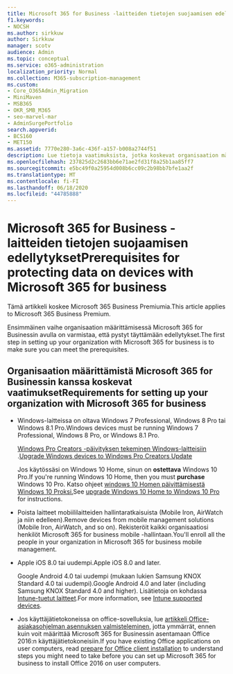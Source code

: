 ```yaml
---
title: Microsoft 365 for Business -laitteiden tietojen suojaamisen edellytykset
f1.keywords:
- NOCSH
ms.author: sirkkuw
author: Sirkkuw
manager: scotv
audience: Admin
ms.topic: conceptual
ms.service: o365-administration
localization_priority: Normal
ms.collection: M365-subscription-management
ms.custom:
- Core_O365Admin_Migration
- MiniMaven
- MSB365
- OKR_SMB_M365
- seo-marvel-mar
- AdminSurgePortfolio
search.appverid:
- BCS160
- MET150
ms.assetid: 7770e280-3a6c-436f-a157-b008a2744f51
description: Lue tietoja vaatimuksista, jotka koskevat organisaation määrittämistä Microsoft 365 for Businessin avulla ja työtietojen suojaamista käyttäjien laitteissa.
ms.openlocfilehash: 237825d2c2683bb6e71ae2fd31f8a25b1aa85ff7
ms.sourcegitcommit: e5bc49f0a25954d008b6cc09c2b98bb7bfe1aa2f
ms.translationtype: MT
ms.contentlocale: fi-FI
ms.lasthandoff: 06/18/2020
ms.locfileid: "44785888"
---
```

# <a name="prerequisites-for-protecting-data-on-devices-with-microsoft-365-for-business"></a><span data-ttu-id="3f83f-103">Microsoft 365 for Business -laitteiden tietojen suojaamisen edellytykset</span><span class="sxs-lookup"><span data-stu-id="3f83f-103">Prerequisites for protecting data on devices with Microsoft 365 for business</span></span>

<span data-ttu-id="3f83f-104">Tämä artikkeli koskee Microsoft 365 Business Premiumia.</span><span class="sxs-lookup"><span data-stu-id="3f83f-104">This article applies to Microsoft 365 Business Premium.</span></span>

<span data-ttu-id="3f83f-105">Ensimmäinen vaihe organisaation määrittämisessä Microsoft 365 for Businessin avulla on varmistaa, että pystyt täyttämään edellytykset.</span><span class="sxs-lookup"><span data-stu-id="3f83f-105">The first step in setting up your organization with Microsoft 365 for business is to make sure you can meet the prerequisites.</span></span>
  
## <a name="requirements-for-setting-up-your-organization-with-microsoft-365-for-business"></a><span data-ttu-id="3f83f-106">Organisaation määrittämistä Microsoft 365 for Businessin kanssa koskevat vaatimukset</span><span class="sxs-lookup"><span data-stu-id="3f83f-106">Requirements for setting up your organization with Microsoft 365 for business</span></span>

- <span data-ttu-id="3f83f-107">Windows-laitteissa on oltava Windows 7 Professional, Windows 8 Pro tai Windows 8.1 Pro.</span><span class="sxs-lookup"><span data-stu-id="3f83f-107">Windows devices must be running Windows 7 Professional, Windows 8 Pro, or Windows 8.1 Pro.</span></span>
    
    <span data-ttu-id="3f83f-108">[Windows Pro Creators -päivityksen tekeminen Windows-laitteisiin](upgrade-to-windows-pro-creators-update.md) .</span><span class="sxs-lookup"><span data-stu-id="3f83f-108">[Upgrade Windows devices to Windows Pro Creators Update](upgrade-to-windows-pro-creators-update.md)</span></span>
    
    <span data-ttu-id="3f83f-109">Jos käytössäsi on Windows 10 Home, sinun on **ostettava** Windows 10 Pro.</span><span class="sxs-lookup"><span data-stu-id="3f83f-109">If you're running Windows 10 Home, then you must **purchase** Windows  10 Pro.</span></span> <span data-ttu-id="3f83f-110">Katso ohjeet [windows 10 Homen päivittämisestä Windows 10 Proksi.](https://support.microsoft.com/office/0aee10c1-4d34-43ee-a325-579c6c2df90e)</span><span class="sxs-lookup"><span data-stu-id="3f83f-110">See [upgrade Windows 10 Home to Windows 10 Pro](https://support.microsoft.com/office/0aee10c1-4d34-43ee-a325-579c6c2df90e) for instructions.</span></span> 
    
- <span data-ttu-id="3f83f-111">Poista laitteet mobiililaitteiden hallintaratkaisuista (Mobile Iron, AirWatch ja niin edelleen).</span><span class="sxs-lookup"><span data-stu-id="3f83f-111">Remove devices from mobile management solutions (Mobile Iron, AirWatch, and so on).</span></span> <span data-ttu-id="3f83f-112">Rekisteröit kaikki organisaatiosi henkilöt Microsoft 365 for business mobile -hallintaan.</span><span class="sxs-lookup"><span data-stu-id="3f83f-112">You'll enroll all the people in your organization in Microsoft 365 for business mobile management.</span></span>
    
- <span data-ttu-id="3f83f-113">Apple iOS 8.0 tai uudempi.</span><span class="sxs-lookup"><span data-stu-id="3f83f-113">Apple iOS 8.0 and later.</span></span>
    
    <span data-ttu-id="3f83f-114">Google Android 4.0 tai uudempi (mukaan lukien Samsung KNOX Standard 4.0 tai uudempi).</span><span class="sxs-lookup"><span data-stu-id="3f83f-114">Google Android 4.0 and later (including Samsung KNOX Standard 4.0 and higher).</span></span> <span data-ttu-id="3f83f-115">Lisätietoja on kohdassa [Intune-tuetut laitteet](https://go.microsoft.com/fwlink/p/?linkid=852307).</span><span class="sxs-lookup"><span data-stu-id="3f83f-115">For more information, see [Intune supported devices](https://go.microsoft.com/fwlink/p/?linkid=852307).</span></span>
    
- <span data-ttu-id="3f83f-116">Jos käyttäjätietokoneissa on office-sovelluksia, lue [artikkeli Office-asiakasohjelman asennuksen valmisteleminen,](prepare-for-office-client-deployment.md) jotta ymmärrät, ennen kuin voit määrittää Microsoft 365 for Businessin asentamaan Office 2016:n käyttäjätietokoneisiin.</span><span class="sxs-lookup"><span data-stu-id="3f83f-116">If you have existing Office applications on user computers, read [prepare for Office client installation](prepare-for-office-client-deployment.md) to understand steps you might need to take before you can set up Microsoft 365 for business to install Office 2016 on user computers.</span></span> 
